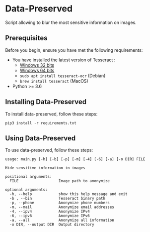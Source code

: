 # Data-Preserved

Script allowing to blur the most sensitive information on images.

## Prerequisites

Before you begin, ensure you have met the following requirements:
* You have installed the latest version of Tesseract :
  * [Windows 32 bits](https://digi.bib.uni-mannheim.de/tesseract/tesseract-ocr-w32-setup-v5.0.0-rc1.20211030.exe)
  * [Windows 64 bits](https://digi.bib.uni-mannheim.de/tesseract/tesseract-ocr-w64-setup-v5.0.0-rc1.20211030.exe)
  * ```sudo apt install tesseract-ocr``` (Debian)
  * ```brew install tesseract``` (MacOS)
* Python >= 3.6

## Installing Data-Preserved

To install data-preserved, follow these steps:

```
pip3 install -r requirements.txt
```

## Using Data-Preserved

To use data-preserved, follow these steps:

```
usage: main.py [-h] [-b] [-p] [-m] [-4] [-6] [-a] [-o DIR] FILE

Hide sensitive information in images

positional arguments:
  FILE                  Image path to anonymize

optional arguments:
  -h, --help            show this help message and exit
  -b , --bin            Tesseract binary path
  -p, --phone           Anonymize phone numbers
  -m, --mail            Anonymize email addresses
  -4, --ipv4            Anonymize IPv4
  -6, --ipv6            Anonymize IPv6
  -a, --all             Anonymize all information
  -o DIR, --output DIR  Output directory
```
